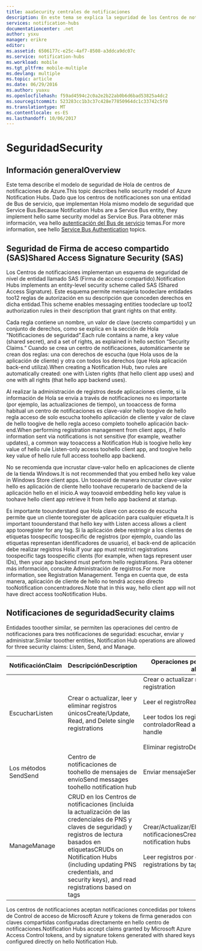 ```yaml
---
title: aaaSecurity centrales de notificaciones
description: En este tema se explica la seguridad de los Centros de notificaciones de Azure.
services: notification-hubs
documentationcenter: .net
author: ysxu
manager: erikre
editor: 
ms.assetid: 6506177c-e25c-4af7-8508-a3ddca9dc07c
ms.service: notification-hubs
ms.workload: mobile
ms.tgt_pltfrm: mobile-multiple
ms.devlang: multiple
ms.topic: article
ms.date: 06/29/2016
ms.author: yuaxu
ms.openlocfilehash: f59ad4594c2c0a2e2b22ab0b6d6bad53825a4dc2
ms.sourcegitcommit: 523283cc1b3c37c428e77850964dc1c33742c5f0
ms.translationtype: MT
ms.contentlocale: es-ES
ms.lasthandoff: 10/06/2017
---
```

# <a name="security"></a><span data-ttu-id="d54f1-103">Seguridad</span><span class="sxs-lookup"><span data-stu-id="d54f1-103">Security</span></span>
## <a name="overview"></a><span data-ttu-id="d54f1-104">Información general</span><span class="sxs-lookup"><span data-stu-id="d54f1-104">Overview</span></span>
<span data-ttu-id="d54f1-105">Este tema describe el modelo de seguridad de Hola de centros de notificaciones de Azure.</span><span class="sxs-lookup"><span data-stu-id="d54f1-105">This topic describes hello security model of Azure Notification Hubs.</span></span> <span data-ttu-id="d54f1-106">Dado que los centros de notificaciones son una entidad de Bus de servicio, que implementan Hola mismo modelo de seguridad que Service Bus.</span><span class="sxs-lookup"><span data-stu-id="d54f1-106">Because Notification Hubs are a Service Bus entity, they implement hello same security model as Service Bus.</span></span> <span data-ttu-id="d54f1-107">Para obtener más información, vea hello [autenticación del Bus de servicio](https://msdn.microsoft.com/library/azure/dn155925.aspx) temas.</span><span class="sxs-lookup"><span data-stu-id="d54f1-107">For more information, see hello [Service Bus Authentication](https://msdn.microsoft.com/library/azure/dn155925.aspx) topics.</span></span>

## <a name="shared-access-signature-security-sas"></a><span data-ttu-id="d54f1-108">Seguridad de Firma de acceso compartido (SAS)</span><span class="sxs-lookup"><span data-stu-id="d54f1-108">Shared Access Signature Security (SAS)</span></span>
<span data-ttu-id="d54f1-109">Los Centros de notificaciones implementan un esquema de seguridad de nivel de entidad llamado SAS (Firma de acceso compartido).</span><span class="sxs-lookup"><span data-stu-id="d54f1-109">Notification Hubs implements an entity-level security scheme called SAS (Shared Access Signature).</span></span> <span data-ttu-id="d54f1-110">Este esquema permite mensajería toodeclare entidades too12 reglas de autorización en su descripción que conceden derechos en dicha entidad.</span><span class="sxs-lookup"><span data-stu-id="d54f1-110">This scheme enables messaging entities toodeclare up too12 authorization rules in their description that grant rights on that entity.</span></span>

<span data-ttu-id="d54f1-111">Cada regla contiene un nombre, un valor de clave (secreto compartido) y un conjunto de derechos, como se explica en la sección de Hola "Notificaciones de seguridad".</span><span class="sxs-lookup"><span data-stu-id="d54f1-111">Each rule contains a name, a key value (shared secret), and a set of rights, as explained in hello section “Security Claims.”</span></span> <span data-ttu-id="d54f1-112">Cuando se crea un centro de notificaciones, automáticamente se crean dos reglas: una con derechos de escucha (que Hola usos de la aplicación de cliente) y otra con todos los derechos (que Hola aplicación back-end utiliza).</span><span class="sxs-lookup"><span data-stu-id="d54f1-112">When creating a Notification Hub, two rules are automatically created: one with Listen rights (that hello client app uses) and one with all rights (that hello app backend uses).</span></span>

<span data-ttu-id="d54f1-113">Al realizar la administración de registros desde aplicaciones cliente, si la información de Hola se envía a través de notificaciones no es importante (por ejemplo, las actualizaciones de tiempo), un tooaccess de forma habitual un centro de notificaciones es clave-valor hello toogive de hello regla acceso de solo escucha toohello aplicación de cliente y valor de clave de hello toogive de hello regla acceso completo toohello aplicación back-end.</span><span class="sxs-lookup"><span data-stu-id="d54f1-113">When performing registration management from client apps, if hello information sent via notifications is not sensitive (for example, weather updates), a common way tooaccess a Notification Hub is toogive hello key value of hello rule Listen-only access toohello client app, and toogive hello key value of hello rule full access toohello app backend.</span></span>

<span data-ttu-id="d54f1-114">No se recomienda que incrustar clave-valor hello en aplicaciones de cliente de la tienda Windows.</span><span class="sxs-lookup"><span data-stu-id="d54f1-114">It is not recommended that you embed hello key value in Windows Store client apps.</span></span> <span data-ttu-id="d54f1-115">Un tooavoid de manera incrustar clave-valor hello es aplicación de cliente hello toohave recuperarlo de backend de la aplicación hello en el inicio.</span><span class="sxs-lookup"><span data-stu-id="d54f1-115">A way tooavoid embedding hello key value is toohave hello client app retrieve it from hello app backend at startup.</span></span>

<span data-ttu-id="d54f1-116">Es importante toounderstand que Hola clave con acceso de escucha permite que un cliente tooregister de aplicación para cualquier etiqueta.</span><span class="sxs-lookup"><span data-stu-id="d54f1-116">It is important toounderstand that hello key with Listen access allows a client app tooregister for any tag.</span></span> <span data-ttu-id="d54f1-117">Si la aplicación debe restringir a los clientes de etiquetas toospecific toospecific de registros (por ejemplo, cuando las etiquetas representan identificadores de usuario), el back-end de aplicación debe realizar registros Hola.</span><span class="sxs-lookup"><span data-stu-id="d54f1-117">If your app must restrict registrations toospecific tags toospecific clients (for example, when tags represent user IDs), then your app backend must perform hello registrations.</span></span> <span data-ttu-id="d54f1-118">Para obtener más información, consulte Administración de registros.</span><span class="sxs-lookup"><span data-stu-id="d54f1-118">For more information, see Registration Management.</span></span> <span data-ttu-id="d54f1-119">Tenga en cuenta que, de esta manera, aplicación de cliente de hello no tendrá acceso directo tooNotification concentradores.</span><span class="sxs-lookup"><span data-stu-id="d54f1-119">Note that in this way, hello client app will not have direct access tooNotification Hubs.</span></span>

## <a name="security-claims"></a><span data-ttu-id="d54f1-120">Notificaciones de seguridad</span><span class="sxs-lookup"><span data-stu-id="d54f1-120">Security claims</span></span>
<span data-ttu-id="d54f1-121">Entidades tooother similar, se permiten las operaciones del centro de notificaciones para tres notificaciones de seguridad: escuchar, enviar y administrar.</span><span class="sxs-lookup"><span data-stu-id="d54f1-121">Similar tooother entities, Notification Hub operations are allowed for three security claims: Listen, Send, and Manage.</span></span>

| <span data-ttu-id="d54f1-122">Notificación</span><span class="sxs-lookup"><span data-stu-id="d54f1-122">Claim</span></span> | <span data-ttu-id="d54f1-123">Descripción</span><span class="sxs-lookup"><span data-stu-id="d54f1-123">Description</span></span> | <span data-ttu-id="d54f1-124">Operaciones permitidas</span><span class="sxs-lookup"><span data-stu-id="d54f1-124">Operations allowed</span></span> |
| --- | --- | --- |
| <span data-ttu-id="d54f1-125">Escuchar</span><span class="sxs-lookup"><span data-stu-id="d54f1-125">Listen</span></span> |<span data-ttu-id="d54f1-126">Crear o actualizar, leer y eliminar registros únicos</span><span class="sxs-lookup"><span data-stu-id="d54f1-126">Create/Update, Read, and Delete single registrations</span></span> |<span data-ttu-id="d54f1-127">Crear o actualizar registro</span><span class="sxs-lookup"><span data-stu-id="d54f1-127">Create/Update registration</span></span><br><br><span data-ttu-id="d54f1-128">Leer el registro</span><span class="sxs-lookup"><span data-stu-id="d54f1-128">Read registration</span></span><br><br><span data-ttu-id="d54f1-129">Leer todos los registros de un controlador</span><span class="sxs-lookup"><span data-stu-id="d54f1-129">Read all registrations for a handle</span></span><br><br><span data-ttu-id="d54f1-130">Eliminar registro</span><span class="sxs-lookup"><span data-stu-id="d54f1-130">Delete registration</span></span> |
| <span data-ttu-id="d54f1-131">Los métodos Send</span><span class="sxs-lookup"><span data-stu-id="d54f1-131">Send</span></span> |<span data-ttu-id="d54f1-132">Centro de notificaciones de toohello de mensajes de envío</span><span class="sxs-lookup"><span data-stu-id="d54f1-132">Send messages toohello notification hub</span></span> |<span data-ttu-id="d54f1-133">Enviar mensaje</span><span class="sxs-lookup"><span data-stu-id="d54f1-133">Send message</span></span> |
| <span data-ttu-id="d54f1-134">Manage</span><span class="sxs-lookup"><span data-stu-id="d54f1-134">Manage</span></span> |<span data-ttu-id="d54f1-135">CRUD en los Centros de notificaciones (incluida la actualización de las credenciales de PNS y claves de seguridad) y registros de lectura basados en etiquetas</span><span class="sxs-lookup"><span data-stu-id="d54f1-135">CRUDs on Notification Hubs (including updating PNS credentials, and security keys), and read registrations based on tags</span></span> |<span data-ttu-id="d54f1-136">Crear/Actualizar/Eliminar Centros de notificaciones</span><span class="sxs-lookup"><span data-stu-id="d54f1-136">Create/Update/Read/Delete notification hubs</span></span><br><br><span data-ttu-id="d54f1-137">Leer registros por etiqueta</span><span class="sxs-lookup"><span data-stu-id="d54f1-137">Read registrations by tag</span></span> |

<span data-ttu-id="d54f1-138">Los centros de notificaciones aceptan notificaciones concedidas por tokens de Control de acceso de Microsoft Azure y tokens de firma generados con claves compartidas configuradas directamente en hello centro de notificaciones.</span><span class="sxs-lookup"><span data-stu-id="d54f1-138">Notification Hubs accept claims granted by Microsoft Azure Access Control tokens, and by signature tokens generated with shared keys configured directly on hello Notification Hub.</span></span>

